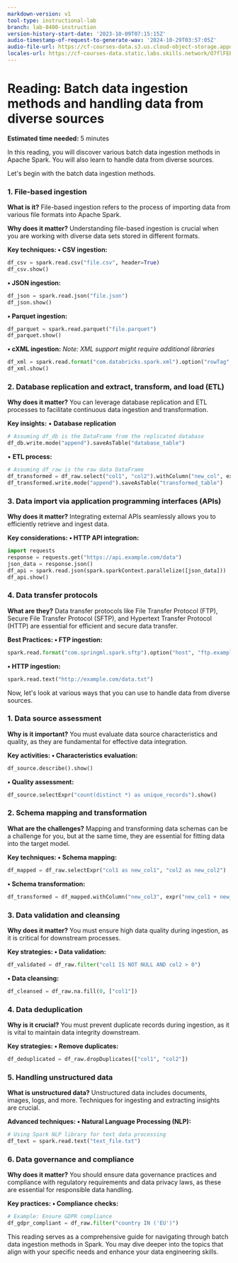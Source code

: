 ```yaml
---
markdown-version: v1
tool-type: instructional-lab
branch: lab-8400-instruction
version-history-start-date: '2023-10-09T07:15:15Z'
audio-timestamp-of-request-to-generate-wav: '2024-10-29T03:57:05Z'
audio-file-url: https://cf-courses-data.s3.us.cloud-object-storage.appdomain.cloud/IBM-BD0225EN-SkillsNetwork/labs/Module7/Reading/BatchDataIngestionMethods.md.wav
locales-url: https://cf-courses-data.static.labs.skills.network/O7flFEBOzFTlXb_77JxQmg/BatchDataIngestionMethods-v1-locales.json
---
```

# Reading: Batch data ingestion methods and handling data from diverse sources

**Estimated time needed:** 5 minutes

In this reading, you will discover various batch data ingestion methods in Apache Spark. You will also learn to handle data from diverse sources.

Let\'s begin with the batch data ingestion methods.

### **1. File-based ingestion**

**What is it?**
File-based ingestion refers to the process of importing data from various file formats into Apache Spark.

**Why does it matter?**
Understanding file-based ingestion is crucial when you are working with diverse data sets stored in different formats.

**Key techniques:
•	CSV ingestion:**
```python
df_csv = spark.read.csv("file.csv", header=True)
df_csv.show()
```
**•	JSON ingestion:**
```python
df_json = spark.read.json("file.json")
df_json.show()
```

**•	Parquet ingestion:**
```python
df_parquet = spark.read.parquet("file.parquet")
df_parquet.show()
```
**•	cXML ingestion:**
*Note: XML support might require additional libraries*
```python
df_xml = spark.read.format("com.databricks.spark.xml").option("rowTag", "record").load("file.xml")
df_xml.show()
```

### **2. Database replication and extract, transform, and load (ETL)**

**Why does it matter?**
You can leverage database replication and ETL processes to facilitate continuous data ingestion and transformation.

**Key insights:**
•	**Database replication**
```python
# Assuming df_db is the DataFrame from the replicated database
df_db.write.mode("append").saveAsTable("database_table")
```

• **ETL process:**
```python
# Assuming df_raw is the raw data DataFrame
df_transformed = df_raw.select("col1", "col2").withColumn("new_col", expr("col1 + col2"))
df_transformed.write.mode("append").saveAsTable("transformed_table")
```

### 3. Data import via application programming interfaces (APIs)

**Why does it matter?**
Integrating external APIs seamlessly allows you to efficiently retrieve and ingest data.

**Key considerations:
•	 HTTP API integration:**
```python
import requests
response = requests.get("https://api.example.com/data")
json_data = response.json()
df_api = spark.read.json(spark.sparkContext.parallelize([json_data]))
df_api.show()
```

### **4. Data transfer protocols**

**What are they?**
Data transfer protocols like File Transfer Protocol (FTP), Secure File Transfer Protocol (SFTP), and Hypertext Transfer Protocol (HTTP) are essential for efficient and secure data transfer.

**Best Practices:
•	 FTP ingestion:**
```python
spark.read.format("com.springml.spark.sftp").option("host", "ftp.example.com").load("/path/to/file.csv")
```

**•	 HTTP ingestion:**
```python
spark.read.text("http://example.com/data.txt")
```
	
Now, let\'s look at various ways that you can use to handle data from diverse sources.

### 1. Data source assessment

**Why is it important?**
You must evaluate data source characteristics and quality, as they are fundamental for effective data integration.

**Key activities:
•	 Characteristics evaluation:**
```python
df_source.describe().show()
```

**•	 Quality assessment:**
```python
df_source.selectExpr("count(distinct *) as unique_records").show()
```

### 2. Schema mapping and transformation

**What are the challenges?**
Mapping and transforming data schemas can be a challenge for you, but at the same time, they are essential for fitting data into the target model.

**Key techniques:
•	 Schema mapping:**
```python
df_mapped = df_raw.selectExpr("col1 as new_col1", "col2 as new_col2")
```

**•	 Schema transformation:**
```python
df_transformed = df_mapped.withColumn("new_col3", expr("new_col1 + new_col2"))
```

### 3. Data validation and cleansing

**Why does it matter?**
You must ensure high data quality during ingestion, as it is critical for downstream processes.

**Key strategies:
•	 Data validation:**
```python
df_validated = df_raw.filter("col1 IS NOT NULL AND col2 > 0")
```
**•	 Data cleansing:**
```python
df_cleansed = df_raw.na.fill(0, ["col1"])
```
### 4. Data deduplication

**Why is it crucial?**
You must prevent duplicate records during ingestion, as it is vital to maintain data integrity downstream.

**Key strategies:
•	Remove duplicates:**
```python
df_deduplicated = df_raw.dropDuplicates(["col1", "col2"])
```

### **5. Handling unstructured data**

**What is unstructured data?**
Unstructured data includes documents, images, logs, and more. Techniques for ingesting and extracting insights are crucial.

**Advanced techniques:
•	 Natural Language Processing (NLP):**
```python
# Using Spark NLP library for text data processing
df_text = spark.read.text("text_file.txt")
```
### 6. Data governance and compliance

**Why does it matter?**
You should ensure data governance practices and compliance with regulatory requirements and data privacy laws, as these are essential for responsible data handling.

**Key practices:
•	Compliance checks:**
```python
# Example: Ensure GDPR compliance
df_gdpr_compliant = df_raw.filter("country IN ('EU')")
```

This reading serves as a comprehensive guide for navigating through batch data ingestion methods in Spark. You may dive deeper into the topics that align with your specific needs and enhance your data engineering skills.

##

 

<footer>
<img align="left" src="https://cf-courses-data.s3.us.cloud-object-storage.appdomain.cloud/IBM-BD0225EN-SkillsNetwork/images/footer%20logo.png" alt="">
</footer>

<br/>

 








